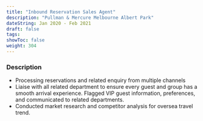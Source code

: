 ```yaml
---
title: "Inbound Reservation Sales Agent"
description: "Pullman & Mercure Melbourne Albert Park"
dateString: Jan 2020 - Feb 2021
draft: false
tags: 
showToc: false
weight: 304
--- 
```


### Description

- Processing reservations and related enquiry from multiple channels
- Liaise with all related department to ensure every guest and group has a smooth arrival experience. Flagged VIP guest information, preferences, and communicated to related departments.
- Conducted market research and competitor analysis for oversea travel trend.